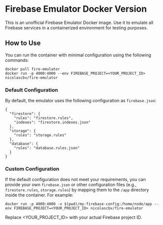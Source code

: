 # Firebase Emulator Docker Version

This is an unofficial Firebase Emulator Docker image. Use it to emulate all Firebase services in a containerized environment for testing purposes.

## How to Use
You can run the container with minimal configuration using the following commands:

```
docker pull fire-emulator
docker run -p 4000:4000 --env FIREBASE_PROJECT=<YOUR_PROJECT_ID> nicolascbv/fire-emulator
```

### Default Configuration
By default, the emulator uses the following configuration as ```firebase.json```:
```
{
  "firestore": {
    "rules": "firestore.rules",
    "indexes": "firestore.indexes.json"
  },
  "storage": {
    "rules": "storage.rules"
  },
  "database": {
    "rules": "database.rules.json"
  }
}
```

### Custom Configuration
If the default configuration does not meet your requirements, you can provide your own ```firebase.json``` or other configuration files (e.g., ```firestore.rules```, ```storage.rules```) by mapping them to the ```/app``` directory inside the container. For example:

```
docker run -p 4000:4000 -v $(pwd)/my-firebase-config:/home/node/app --env FIREBASE_PROJECT=<YOUR_PROJECT_ID> nicolascbv/fire-emulator
```

Replace <YOUR_PROJECT_ID> with your actual Firebase project ID.

